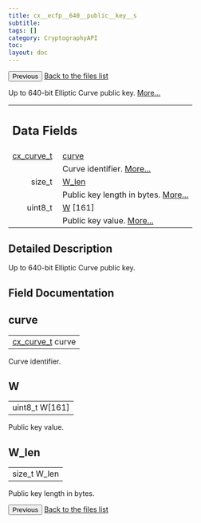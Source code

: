 ```yaml
---
title: cx__ecfp__640__public__key__s
subtitle:
tags: []
category: CryptographyAPI
toc:
layout: doc
---
```


<button class="uk-button uk-button-default uk-button-small uk-margin-medium-top" onclick="history.back()">Previous</button>
<a class="uk-button uk-button-default uk-button-small uk-margin-medium-top crypto-button" href="../../crypto-api/files">Back to the files list</a>


<p>Up to 640-bit Elliptic Curve public key.  
 <a href="../cx__ecfp__640__public__key__s#details">More...</a></p>
<table class="memberdecls">
<tr class="heading"><td colspan="4"><h2 class="groupheader"><a name="pub-attribs"></a>
Data Fields</h2></td></tr>
<tr class="memitem:a474bc8df07e877791f9b39dac8f9a8df"><td class="memItemLeft" align="right" valign="top"><a class="el" href="../ox__ec_8h#ada004671ae8fe2032d4c144ed6ebb837">cx_curve_t</a>&#160;</td><td colspan="3" class="memItemRight" valign="bottom"><a class="el" href="../cx__ecfp__640__public__key__s#a474bc8df07e877791f9b39dac8f9a8df">curve</a></td></tr>
<tr class="memdesc:a474bc8df07e877791f9b39dac8f9a8df"><td class="mdescLeft">&#160;</td><td colspan="3" class="mdescRight">Curve identifier.  <a href="#a474bc8df07e877791f9b39dac8f9a8df">More...</a><br /></td></tr>
<tr class="memitem:ac152483a0bfb4609cbecb818583b1c14"><td class="memItemLeft" align="right" valign="top">size_t&#160;</td><td colspan="3" class="memItemRight" valign="bottom"><a class="el" href="../cx__ecfp__640__public__key__s#ac152483a0bfb4609cbecb818583b1c14">W_len</a></td></tr>
<tr class="memdesc:ac152483a0bfb4609cbecb818583b1c14"><td class="mdescLeft">&#160;</td><td colspan="3" class="mdescRight">Public key length in bytes.  <a href="#ac152483a0bfb4609cbecb818583b1c14">More...</a><br /></td></tr>
<tr class="memitem:a198c483f7b1533236769c9638a4eab94"><td class="memItemLeft" align="right" valign="top">uint8_t&#160;</td><td colspan="3" class="memItemRight" valign="bottom"><a class="el" href="../cx__ecfp__640__public__key__s#a198c483f7b1533236769c9638a4eab94">W</a> [161]</td></tr>
<tr class="memdesc:a198c483f7b1533236769c9638a4eab94"><td class="mdescLeft">&#160;</td><td colspan="3" class="mdescRight">Public key value.  <a href="#a198c483f7b1533236769c9638a4eab94">More...</a><br /></td></tr>
</table>
<a name="details" id="details"></a>

## Detailed Description

<div class="textblock"><p>Up to 640-bit Elliptic Curve public key. </p>
</div><h2 class="groupheader">Field Documentation</h2>
<a id="a474bc8df07e877791f9b39dac8f9a8df"></a>
<h2 class="memtitle">curve</h2>

<div class="memitem">
<div class="memproto">
      <table class="memname">
        <tr>
          <td class="memname"><a class="el" href="../ox__ec_8h#ada004671ae8fe2032d4c144ed6ebb837">cx_curve_t</a> curve</td>
        </tr>
      </table>
</div><div class="memdoc">

<p>Curve identifier. </p>

</div>
</div>
<a id="a198c483f7b1533236769c9638a4eab94"></a>
<h2 class="memtitle">W</h2>

<div class="memitem">
<div class="memproto">
      <table class="memname">
        <tr>
          <td class="memname">uint8_t W[161]</td>
        </tr>
      </table>
</div><div class="memdoc">

<p>Public key value. </p>

</div>
</div>
<a id="ac152483a0bfb4609cbecb818583b1c14"></a>
<h2 class="memtitle">W_len</h2>

<div class="memitem">
<div class="memproto">
      <table class="memname">
        <tr>
          <td class="memname">size_t W_len</td>
        </tr>
      </table>
</div><div class="memdoc">

<p>Public key length in bytes. </p>

</div>
</div>
<button class="uk-button uk-button-default uk-button-small uk-margin-medium-top" onclick="history.back()">Previous</button>
<a class="uk-button uk-button-default uk-button-small uk-margin-medium-top crypto-button" href="../../crypto-api/files">Back to the files list</a>
